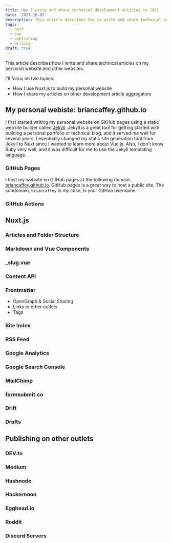 ```yaml
---
title: How I write and share technical development articles in 2021
date: '2021-10-02'
description: This article describes how to write and share technical articles in 2021
tags:
  - nuxt
  - vue
  - publishing
  - writing
draft: true
---
```


This article describes how I write and share technical articles on my personal website and other websites. 

I'll focus on two topics:

- How I use Nuxt.js to build my personal website
- How I share my articles on other development article aggregators 

## My personal webiste: briancaffey.github.io

I first started writing my personal website on GitHub pages using a static website builder called [Jekyll](https://jekyllrb.com/docs/github-pages/). Jekyll is a great tool for getting started with building a personal portfolio or technical blog, and it served me well for several years. I eventually changed my static site generation tool from Jekyll to Nuxt since I wanted to learn more about Vue.js. Also, I don't know Ruby very well, and it was difficult for me to use the Jekyll templating language. 

### GitHub Pages

I host my website on GitHub pages at the following domain: [briancaffey.github.io](https://briancaffey.github.io). GitHub pages is a great way to host a public site. The subdomain, `briancaffey` in my case, is your GitHub username.

### GitHub Actions

## Nuxt.js

### Articles and Folder Structure

### Markdown and Vue Components

### _slug.vue

### Content API

### Frontmatter

- OpenGraph & Social Sharing
- Links to other outlets
- Tags

### Site Index

### RSS Feed

### Google Analytics

### Google Search Console

### MailChimp

### formsubmit.co

### Drift

### Drafts

## Publishing on other outlets

### DEV.to

### Medium

### Hashnode

### Hackernoon

### Egghead.io

### Reddit

### Discord Servers

